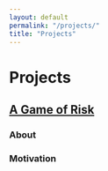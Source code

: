 ```yaml
---
layout: default
permalink: "/projects/"
title: "Projects"
---
```


Projects
========

<a href="https://azhb.github.io/projects/risk"> A Game of Risk </a>
--------

### About
### Motivation
